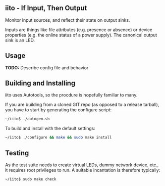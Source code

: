 iito - If Input, Then Output
----------------------------

Monitor input sources, and reflect their state on output sinks.

Inputs are things like file attributes (e.g. presence or absence) or
device properties (e.g. the online status of a power supply). The
canonical output sink is an LED.

## Usage

**TODO:** Describe config file and behavior

## Building and Installing

iito uses Autotools, so the procdure is hopefully familiar to many.

If you are building from a cloned GIT repo (as opposed to a release
tarball), you have to start by generating the configure script:

```sh
~/iito$ ./autogen.sh
```

To build and install with the default settings:

```sh
~/iito$ ./configure && make && sudo make install
```

## Testing

As the test suite needs to create virtual LEDs, dummy network device,
etc., it requires root privileges to run. A suitable incantation is
therefore typically:

```sh
~/iito$ sudo make check
```
